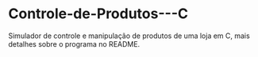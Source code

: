 # Controle-de-Produtos---C
Simulador de controle e manipulação de produtos de uma loja em C, mais detalhes sobre o programa no README.
